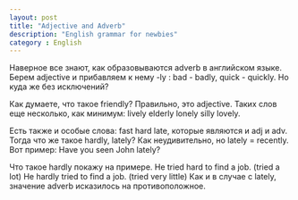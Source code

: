 ```yaml
---
layout: post
title: "Adjective and Adverb"
description: "English grammar for newbies"
category : English
---
```


Наверное все знают, как образовываются adverb в английском языке.
Берем adjective и прибавляем к нему -ly : bad - badly, quick - quickly. Но куда же без исключений?

Как думаете, что такое friendly? Правильно, это adjective.
Таких слов еще несколько, как минимум: lively elderly lonely silly lovely.

Есть также и особые слова: fast hard late, которые являются и adj и adv.
Тогда что же такое hardly, lately?
Как неудивительно, но lately = recently. Вот пример: Have you seen John lately?

Что такое hardly покажу на примере.
He tried hard to find a job. (tried a lot)
He hardly tried to find a job. (tried very little)
Как и в случае с lately, значение adverb исказилось на противоположное.
